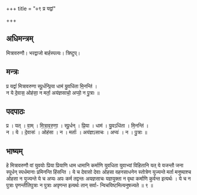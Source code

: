 +++
title = "०९ प्र यद्वां"

+++
## अधिमन्त्रम्
मित्रावरुणौ। भरद्वाजो बार्हस्पत्यः। त्रिष्टुप्।

## मन्त्रः
प्र यद्वां॑ मित्रावरुणा स्पू॒र्धन्प्रि॒या धाम॑ यु॒वधि॑ता मि॒नन्ति॑ ।  
न ये दे॒वास॒ ओह॑सा॒ न मर्ता॒ अय॑ज्ञसाचो॒ अप्यो॒ न पु॒त्राः ॥

## पदपाठः
प्र । यत् । वा॒म् । मि॒त्रा॒व॒रु॒णा॒ । स्पू॒र्धन् । प्रि॒या । धाम॑ । यु॒वऽधि॑ता । मि॒नन्ति॑ ।  
न । ये । दे॒वासः॑ । ओह॑सा । न । मर्ताः॑ । अय॑ज्ञऽसाचः । अप्यः॑ । न । पु॒त्राः ॥

## भाष्यम्
हे मित्रावरुणौ वां युवयोः प्रिया प्रियाणि धाम धामानि कर्माणि युवधिता युवाभ्यां विहितानि यत् ये यजन्तौ जना स्पूर्धन् स्पर्धमानाः प्रमिनन्ति हिंसन्ति । ये च देवासो देवाः ओहसा वहनसाधनेन स्तोत्रेण युज्यन्ते मर्ता मनुष्याश्च ओहसा न युज्यन्ते ये च अप्यः अपः कर्म तद्वन्तः अयज्ञसाचः यज्ञयुक्ता न वृथा कर्माणि कुर्वन्त इत्यर्थः । ये च न पुत्राः पृणन्तीतिपुत्राः न पुत्राः अपृणन्त इत्यर्थः तान् सर्वा- न्विचयिष्टमित्यनुषज्यते ॥ ९ ॥
